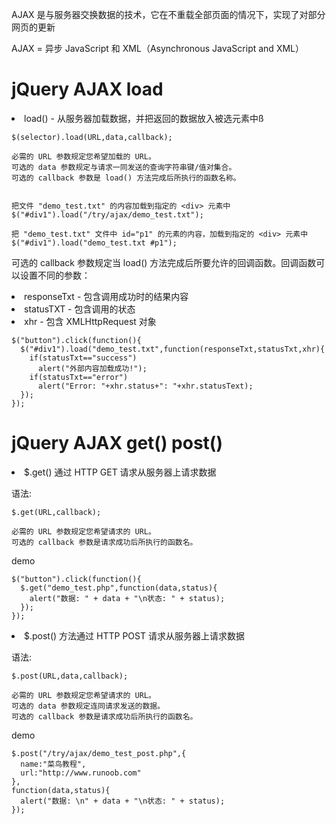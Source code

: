 
AJAX 是与服务器交换数据的技术，它在不重载全部页面的情况下，实现了对部分网页的更新


AJAX = 异步 JavaScript 和 XML（Asynchronous JavaScript and XML）

# jQuery AJAX  load
<li>load() - 从服务器加载数据，并把返回的数据放入被选元素中ß

    $(selector).load(URL,data,callback);

    必需的 URL 参数规定您希望加载的 URL。
    可选的 data 参数规定与请求一同发送的查询字符串键/值对集合。
    可选的 callback 参数是 load() 方法完成后所执行的函数名称。


    把文件 "demo_test.txt" 的内容加载到指定的 <div> 元素中
    $("#div1").load("/try/ajax/demo_test.txt");

    把 "demo_test.txt" 文件中 id="p1" 的元素的内容，加载到指定的 <div> 元素中
    $("#div1").load("demo_test.txt #p1");


可选的 callback 参数规定当 load() 方法完成后所要允许的回调函数。回调函数可以设置不同的参数：

<li>  responseTxt - 包含调用成功时的结果内容
<li>  statusTXT - 包含调用的状态
<li>  xhr - 包含 XMLHttpRequest 对象


    $("button").click(function(){
      $("#div1").load("demo_test.txt",function(responseTxt,statusTxt,xhr){
        if(statusTxt=="success")
          alert("外部内容加载成功!");
        if(statusTxt=="error")
          alert("Error: "+xhr.status+": "+xhr.statusText);
      });
    });


# jQuery AJAX  get() post()
<li>$.get() 通过 HTTP GET 请求从服务器上请求数据

语法:

    $.get(URL,callback);

    必需的 URL 参数规定您希望请求的 URL。
    可选的 callback 参数是请求成功后所执行的函数名。


demo

    $("button").click(function(){
      $.get("demo_test.php",function(data,status){
        alert("数据: " + data + "\n状态: " + status);
      });
    });  


<li>$.post() 方法通过 HTTP POST 请求从服务器上请求数据

语法:

    $.post(URL,data,callback);

    必需的 URL 参数规定您希望请求的 URL。
    可选的 data 参数规定连同请求发送的数据。
    可选的 callback 参数是请求成功后所执行的函数名。


demo


    $.post("/try/ajax/demo_test_post.php",{
      name:"菜鸟教程",
      url:"http://www.runoob.com"
    },
    function(data,status){
      alert("数据: \n" + data + "\n状态: " + status);
    });

